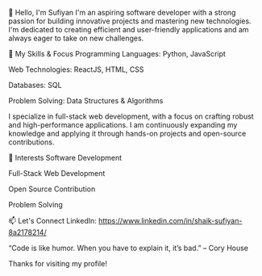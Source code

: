 👋 Hello, I'm Sufiyan
I'm an aspiring software developer with a strong passion for building innovative projects and mastering new technologies. I'm dedicated to creating efficient and user-friendly applications and am always eager to take on new challenges.

🚀 My Skills & Focus
Programming Languages: Python, JavaScript

Web Technologies: ReactJS, HTML, CSS

Databases: SQL

Problem Solving: Data Structures & Algorithms

I specialize in full-stack web development, with a focus on crafting robust and high-performance applications. I am continuously expanding my knowledge and applying it through hands-on projects and open-source contributions.

🌟 Interests
Software Development

Full-Stack Web Development

Open Source Contribution

Problem Solving

📫 Let's Connect
LinkedIn: https://www.linkedin.com/in/shaik-sufiyan-8a2178214/

“Code is like humor. When you have to explain it, it’s bad.” – Cory House

Thanks for visiting my profile!
